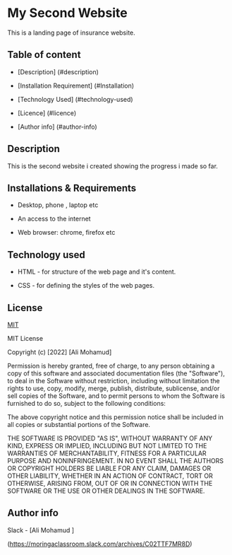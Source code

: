 # My Second Website
This is a landing page of insurance website.
 
## Table of content
+ [Description] (#description)

+ [Installation Requirement] (#Installation)

+ [Technology Used] (#technology-used)


+ [Licence] (#licence)

+ [Author info] (#author-info)



## Description
 This is the second website i created showing the progress i made so far.


## Installations & Requirements

* Desktop, phone , laptop etc

* An access to the internet

* Web browser: chrome, firefox etc

## Technology used
* HTML   - for structure of the web page and it's content.

* CSS  -   for defining the styles of the web pages.

## License

[MIT](https://choosealicense.com/licenses/mit/)

MIT License

Copyright (c) [2022] [Ali Mohamud]

Permission is hereby granted, free of charge, to any person obtaining a copy
of this software and associated documentation files (the "Software"), to deal
in the Software without restriction, including without limitation the rights
to use, copy, modify, merge, publish, distribute, sublicense, and/or sell
copies of the Software, and to permit persons to whom the Software is
furnished to do so, subject to the following conditions:

The above copyright notice and this permission notice shall be included in all
copies or substantial portions of the Software.

THE SOFTWARE IS PROVIDED "AS IS", WITHOUT WARRANTY OF ANY KIND, EXPRESS OR
IMPLIED, INCLUDING BUT NOT LIMITED TO THE WARRANTIES OF MERCHANTABILITY,
FITNESS FOR A PARTICULAR PURPOSE AND NONINFRINGEMENT. IN NO EVENT SHALL THE
AUTHORS OR COPYRIGHT HOLDERS BE LIABLE FOR ANY CLAIM, DAMAGES OR OTHER
LIABILITY, WHETHER IN AN ACTION OF CONTRACT, TORT OR OTHERWISE, ARISING FROM,
OUT OF OR IN CONNECTION WITH THE SOFTWARE OR THE USE OR OTHER DEALINGS IN THE
SOFTWARE.


## Author info
Slack  - [Ali Mohamud ]

(https://moringaclassroom.slack.com/archives/C02TTF7MR8D)
